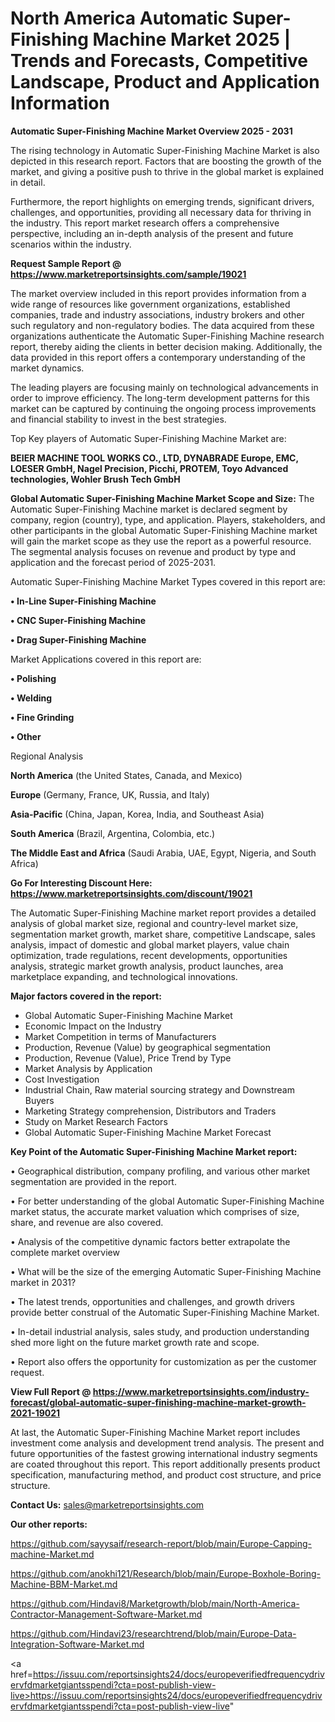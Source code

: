 # North America Automatic Super-Finishing Machine Market 2025 | Trends and Forecasts, Competitive Landscape, Product and Application Information

<Strong> Automatic Super-Finishing Machine Market Overview 2025 - 2031</strong>

The rising technology in Automatic Super-Finishing Machine Market is also depicted in this research report. Factors that are boosting the growth of the market, and giving a positive push to thrive in the global market is explained in detail.

Furthermore, the report highlights on emerging trends, significant drivers, challenges, and opportunities, providing all necessary data for thriving in the industry. This report market research offers a comprehensive perspective, including an in-depth analysis of the present and future scenarios within the industry.

<strong>Request Sample Report @ <a href=https://www.marketreportsinsights.com/sample/19021>https://www.marketreportsinsights.com/sample/19021</a></strong>

The market overview included in this report provides information from a wide range of resources like government organizations, established companies, trade and industry associations, industry brokers and other such regulatory and non-regulatory bodies. The data acquired from these organizations authenticate the Automatic Super-Finishing Machine research report, thereby aiding the clients in better decision making. Additionally, the data provided in this report offers a contemporary understanding of the market dynamics.

The leading players are focusing mainly on technological advancements in order to improve efficiency. The long-term development patterns for this market can be captured by continuing the ongoing process improvements and financial stability to invest in the best strategies.

Top Key players of Automatic Super-Finishing Machine Market are:

<strong>BEIER MACHINE TOOL WORKS CO., LTD, DYNABRADE Europe, EMC, LOESER GmbH, Nagel Precision, Picchi, PROTEM, Toyo Advanced technologies, Wohler Brush Tech GmbH</strong>

<strong><b>Global Automatic Super-Finishing Machine Market Scope and Size:</b></strong>
The Automatic Super-Finishing Machine market is declared segment by company, region (country), type, and application. Players, stakeholders, and other participants in the global Automatic Super-Finishing Machine market will gain the market scope as they use the report as a powerful resource. The segmental analysis focuses on revenue and product by type and application and the forecast period of 2025-2031.

Automatic Super-Finishing Machine Market Types covered in this report are:

<strong>• In-Line Super-Finishing Machine

• CNC Super-Finishing Machine

• Drag Super-Finishing Machine</strong>

Market Applications covered in this report are:

<strong>• Polishing

• Welding

• Fine Grinding

• Other</strong> 

Regional Analysis

<strong>North America</strong> (the United States, Canada, and Mexico)

<strong>Europe</strong> (Germany, France, UK, Russia, and Italy)

<strong>Asia-Pacific</strong> (China, Japan, Korea, India, and Southeast Asia)

<strong>South America</strong> (Brazil, Argentina, Colombia, etc.)

<strong>The Middle East and Africa</strong> (Saudi Arabia, UAE, Egypt, Nigeria, and South Africa)

<strong>Go For Interesting Discount Here: <a href=https://www.marketreportsinsights.com/discount/19021>https://www.marketreportsinsights.com/discount/19021</a></strong>

The Automatic Super-Finishing Machine market report provides a detailed analysis of global market size, regional and country-level market size, segmentation market growth, market share, competitive Landscape, sales analysis, impact of domestic and global market players, value chain optimization, trade regulations, recent developments, opportunities analysis, strategic market growth analysis, product launches, area marketplace expanding, and technological innovations.

<strong><b>Major factors covered in the report:</b></strong>
<ul>
  <li>Global Automatic Super-Finishing Machine Market </li>
  <li>Economic Impact on the Industry</li>
  <li>Market Competition in terms of Manufacturers</li>
  <li>Production, Revenue (Value) by geographical segmentation</li>
  <li>Production, Revenue (Value), Price Trend by Type</li>
  <li>Market Analysis by Application</li>
  <li>Cost Investigation</li>
  <li>Industrial Chain, Raw material sourcing strategy and Downstream Buyers</li>
  <li>Marketing Strategy comprehension, Distributors and Traders</li>
  <li>Study on Market Research Factors</li>
  <li>Global Automatic Super-Finishing Machine Market Forecast</li>
</ul>

<strong><b>Key Point of the Automatic Super-Finishing Machine Market report:</b></strong>

• Geographical distribution, company profiling, and various other market segmentation are provided in the report.

• For better understanding of the global Automatic Super-Finishing Machine market status, the accurate market valuation which comprises of size, share, and revenue are also covered.

• Analysis of the competitive dynamic factors better extrapolate the complete market overview

• What will be the size of the emerging Automatic Super-Finishing Machine market in 2031?

• The latest trends, opportunities and challenges, and growth drivers provide better construal of the Automatic Super-Finishing Machine Market.

• In-detail industrial analysis, sales study, and production understanding shed more light on the future market growth rate and scope.

• Report also offers the opportunity for customization as per the customer request.

<strong><b>View Full Report @ <a href=https://www.marketreportsinsights.com/industry-forecast/global-automatic-super-finishing-machine-market-growth-2021-19021>https://www.marketreportsinsights.com/industry-forecast/global-automatic-super-finishing-machine-market-growth-2021-19021</a></b></strong>


At last, the Automatic Super-Finishing Machine Market report includes investment come analysis and development trend analysis. The present and future opportunities of the fastest growing international industry segments are coated throughout this report. This report additionally presents product specification, manufacturing method, and product cost structure, and price structure.

<strong>Contact Us:</strong>
sales@marketreportsinsights.com

<strong>Our other reports:</strong>

<a href=https://github.com/sayysaif/research-report/blob/main/Europe-Capping-machine-Market.md>https://github.com/sayysaif/research-report/blob/main/Europe-Capping-machine-Market.md</a>

<a href=https://github.com/anokhi121/Research/blob/main/Europe-Boxhole-Boring-Machine-BBM-Market.md>https://github.com/anokhi121/Research/blob/main/Europe-Boxhole-Boring-Machine-BBM-Market.md</a>

<a href=https://github.com/Hindavi8/Marketgrowth/blob/main/North-America-Contractor-Management-Software-Market.md>https://github.com/Hindavi8/Marketgrowth/blob/main/North-America-Contractor-Management-Software-Market.md</a>

<a href=https://github.com/Hindavi23/researchtrend/blob/main/Europe-Data-Integration-Software-Market.md>https://github.com/Hindavi23/researchtrend/blob/main/Europe-Data-Integration-Software-Market.md</a>

<a href=https://issuu.com/reportsinsights24/docs/europeverifiedfrequencydrivervfdmarketgiantsspendi?cta=post-publish-view-live>https://issuu.com/reportsinsights24/docs/europeverifiedfrequencydrivervfdmarketgiantsspendi?cta=post-publish-view-live</a>"
